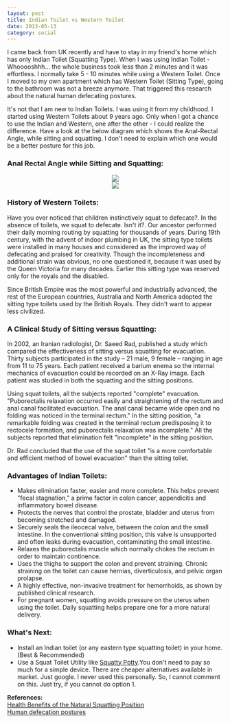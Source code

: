 ```yaml
---
layout: post
title: Indian Toilet vs Western Toilet
date: 2013-05-13
category: social
---
```


I came back from UK recently and have to stay in my friend's home which has only Indian Toilet (Squatting Type). When I was using Indian Toilet - Whooooshhh... the whole business took less than 2 minutes and it was effortless. I normally take 5 - 10 minutes while using a Western Toilet. Once I moved to my own apartment which has Western Toilet (Sitting Type), going to the bathroom was not a breeze anymore. That triggered this research about the natural human defecating postures.  
  
It's not that I am new to Indian Toilets. I was using it from my childhood. I started using Western Toilets about 9 years ago. Only when I got a chance to use the Indian and Western, one after the other - I could realize the difference. Have a look at the below diagram which shows the Anal-Rectal Angle, while sitting and squatting. I don't need to explain which one would be a better posture for this job.  
  
### Anal Rectal Angle while Sitting and Squatting:
  
  
<div style="text-align: center;">
<img src="{{site.img-url}}/anal-rectal-angle-sitting-squatting-comparison.jpg"/>
</div>  
  
<div style="text-align: center;">
<img src="{{site.img-url}}/Indian-vs-Western-Toilet.jpg"/>
</div>  

### History of Western Toilets:

Have you ever noticed that children instinctively squat to defecate?. In the absence of toilets, we squat to defecate. Isn't it?. Our ancestor performed their daily morning routing by squatting for thousands of years. During 19th century, with the advent of indoor plumbing in UK, the sitting type toilets were installed in many houses and considered as the improved way of defecating and praised for creativity. Though the incompleteness and additional strain was obvious, no one questioned it, because it was used by the Queen Victoria for many decades. Earlier this sitting type was reserved only for the royals and the disabled.  

Since British Empire was the most powerful and industrially advanced, the rest of the European countries, Australia and North America adopted the sitting type toilets used by the British Royals. They didn't want to appear less civilized.  

### A Clinical Study of Sitting versus Squatting:  

In 2002, an Iranian radiologist, Dr. Saeed Rad, published a study which compared the effectiveness of sitting versus squatting for evacuation. Thirty subjects participated in the study – 21 male, 9 female – ranging in age from 11 to 75 years. Each patient received a barium enema so the internal mechanics of evacuation could be recorded on an X-Ray image. Each patient was studied in both the squatting and the sitting positions.  

Using squat toilets, all the subjects reported "complete" evacuation. "Puborectalis relaxation occurred easily and straightening of the rectum and anal canal facilitated evacuation. The anal canal became wide open and no folding was noticed in the terminal rectum." In the sitting position, "a remarkable folding was created in the terminal rectum predisposing it to rectocele formation, and puborectalis relaxation was incomplete." All the subjects reported that elimination felt "incomplete" in the sitting position.  

Dr. Rad concluded that the use of the squat toilet "is a more comfortable and efficient method of bowel evacuation" than the sitting toilet.  

### Advantages of Indian Toilets:

* Makes elimination faster, easier and more complete. This helps prevent "fecal stagnation," a prime factor in colon cancer, appendicitis and inflammatory bowel disease.  
* Protects the nerves that control the prostate, bladder and uterus from becoming stretched and damaged.  
* Securely seals the ileocecal valve, between the colon and the small intestine. In the conventional sitting position, this valve is unsupported and often leaks during evacuation, contaminating the small intestine.  
* Relaxes the puborectalis muscle which normally chokes the rectum in order to maintain continence.  
* Uses the thighs to support the colon and prevent straining. Chronic straining on the toilet can cause hernias, diverticulosis, and pelvic organ prolapse.  
* A highly effective, non-invasive treatment for hemorrhoids, as shown by published clinical research.  
* For pregnant women, squatting avoids pressure on the uterus when using the toilet. Daily squatting helps prepare one for a more natural delivery.  

### What's Next:  

* Install an Indian toilet (or any eastern type squatting toilet) in your home. (Best &amp; Recommended)  
* Use a Squat Toilet Utility like [Squatty Potty](http://www.squattypotty.com/Articles.asp?ID=267).You don't need to pay so much for a simple device. There are cheaper alternatives available in market. Just google. I never used this personally. So, I cannot comment on this. Just try, if you cannot do option 1.  
  

**References:**  
[Health Benefits of the Natural Squatting Position](http://www.naturesplatform.com/health_benefits.html)  
[Human defecation postures](http://en.wikipedia.org/wiki/Human_defecation_postures)  

